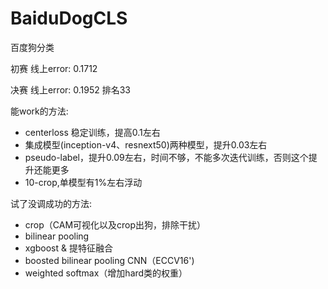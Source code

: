 # BaiduDogCLS
百度狗分类

初赛 线上error: 0.1712

决赛 线上error: 0.1952 排名33


能work的方法:

* centerloss 稳定训练，提高0.1左右
* 集成模型(inception-v4、resnext50)两种模型，提升0.03左右
* pseudo-label，提升0.09左右，时间不够，不能多次迭代训练，否则这个提升还能更多
* 10-crop,单模型有1%左右浮动

试了没调成功的方法:

* crop（CAM可视化以及crop出狗，排除干扰）
* bilinear pooling
* xgboost & 提特征融合
* boosted bilinear pooling CNN（ECCV16')
* weighted softmax（增加hard类的权重）